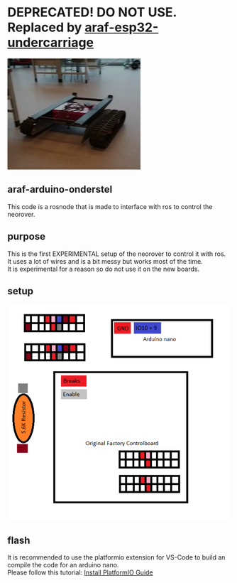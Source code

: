 # DEPRECATED! DO NOT USE. Replaced by [araf-esp32-undercarriage](https://github.com/Autonomous-Argo-Systems/araf-esp32-undercarriage)
<img src="Neorover.jpg"  width="300" height="250">

## araf-arduino-onderstel
This code is a rosnode that is made to interface with ros to control the neorover.

## purpose
This is the first EXPERIMENTAL setup of the neorover to control it with ros. 
It uses a lot of wires and is a bit messy but works most of the time.\
It is experimental for a reason so do not use it on the new boards.

## setup
![Wire Diagram](Experimental-Wire-Diagram.png)

## flash
It is recommended to use the platformio extension for VS-Code to build an compile the code for an arduino nano.\
Please follow this tutorial: [Install PlatformIO Guide](https://platformio.org/install)
